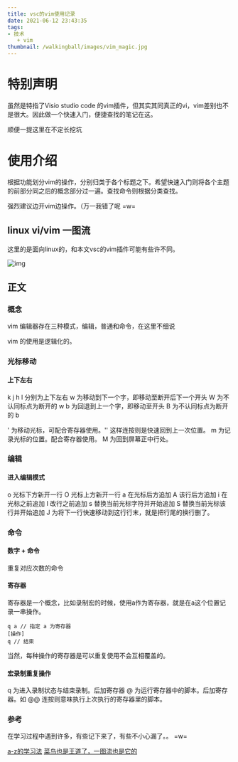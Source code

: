 ```yaml
---
title: vsc的vim使用记录
date: 2021-06-12 23:43:35
tags:
- 技术
   + vim
thumbnail: /walkingball/images/vim_magic.jpg
---
```

# 特别声明
虽然是特指了Visio studio code 的vim插件，但其实其同真正的vi，vim差别也不是很大。因此做一个快速入门，便捷查找的笔记在这。

顺便一提这里在不定长挖坑

# 使用介绍
根据功能划分vim的操作，分别归类于各个标题之下。希望快速入门则将各个主题的前部分同之后的概念部分过一遍。查找命令则根据分类查找。

强烈建议边开vim边操作。（万一我错了呢 =w=

## linux vi/vim 一图流
这里的是面向linux的，和本文vsc的vim插件可能有些许不同。

![img][vim_pict]

## 正文
### 概念
vim 编辑器存在三种模式，编辑，普通和命令，在这里不细说

vim 的使用是逻辑化的。

### 光标移动
#### 上下左右
k j h l 分别为上下左右
w 为移动到下一个字，即移动至断开后下一个开头 
W 为不认同标点为断开的 w
b 为回退到上一个字，即移动至开头
B 为不认同标点为断开的 b

' 为移动光标，可配合寄存器使用。'' 这样连按则是快速回到上一次位置。
m 为记录光标的位置。配合寄存器使用。
M 为回到屏幕正中行处。

### 编辑
#### 进入编辑模式
o 光标下方新开一行  O 光标上方新开一行
a 在光标后方追加    A 该行后方追加
i 在光标之前追加    I 改行之前追加
s 替换当前光标字符并开始追加 S 替换当前光标该行并开始追加
J 为将下一行快速移动到这行行末，就是把行尾的换行删了。

### 命令
#### 数字 + 命令
重复对应次数的命令

#### 寄存器
寄存器是一个概念，比如录制宏的时候，使用a作为寄存器，就是在a这个位置记录一串操作。
```
q a // 指定 a 为寄存器
[操作]
q // 结束
```
当然，每种操作的寄存器是可以重复使用不会互相覆盖的。

#### 宏录制重复操作

q 为进入录制状态与结束录制。后加寄存器
@ 为运行寄存器中的脚本。后加寄存器。如 @@ 连按则意味执行上次执行的寄存器里的脚本。

### 参考
在学习过程中遇到许多，有些记下来了，有些不小心漏了。。 =w=

[a-z的学习法](https://0xzx.com/202001070446443282.html/amp)
[菜鸟也是王道了，一图流也是它的](https://www.runoob.com/linux/linux-vim.html)



[vim_pict]:/walkingball/innerPict/vim/vi-vim-cheat-sheet-sch.gif